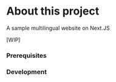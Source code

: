 # About this project

A sample multilingual website on Next.JS

[WIP]

### Prerequisites

### Development

### 
